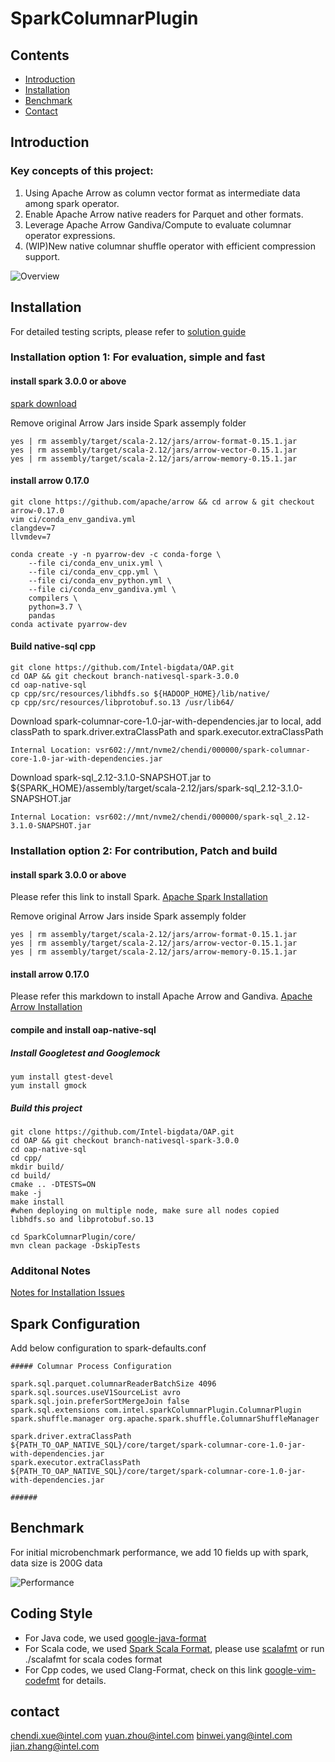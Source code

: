 # SparkColumnarPlugin

## Contents

- [Introduction](#introduction)
- [Installation](#installation)
- [Benchmark](#benchmark)
- [Contact](#contact)

## Introduction

### Key concepts of this project:
1. Using Apache Arrow as column vector format as intermediate data among spark operator.
2. Enable Apache Arrow native readers for Parquet and other formats.
3. Leverage Apache Arrow Gandiva/Compute to evaluate columnar operator expressions.
4. (WIP)New native columnar shuffle operator with efficient compression support.

![Overview](/oap-native-sql/resource/Native_SQL_Engine_Intro.jpg)

## Installation

For detailed testing scripts, please refer to [solution guide](https://github.com/Intel-bigdata/Solution_navigator/tree/master/nativesql)

### Installation option 1: For evaluation, simple and fast

#### install spark 3.0.0 or above

[spark download](https://spark.apache.org/downloads.html)

Remove original Arrow Jars inside Spark assemply folder
``` shell
yes | rm assembly/target/scala-2.12/jars/arrow-format-0.15.1.jar
yes | rm assembly/target/scala-2.12/jars/arrow-vector-0.15.1.jar
yes | rm assembly/target/scala-2.12/jars/arrow-memory-0.15.1.jar
```

#### install arrow 0.17.0

```
git clone https://github.com/apache/arrow && cd arrow & git checkout arrow-0.17.0
vim ci/conda_env_gandiva.yml 
clangdev=7
llvmdev=7

conda create -y -n pyarrow-dev -c conda-forge \
    --file ci/conda_env_unix.yml \
    --file ci/conda_env_cpp.yml \
    --file ci/conda_env_python.yml \
    --file ci/conda_env_gandiva.yml \
    compilers \
    python=3.7 \
    pandas
conda activate pyarrow-dev
```

#### Build native-sql cpp

``` shell
git clone https://github.com/Intel-bigdata/OAP.git
cd OAP && git checkout branch-nativesql-spark-3.0.0
cd oap-native-sql
cp cpp/src/resources/libhdfs.so ${HADOOP_HOME}/lib/native/ 
cp cpp/src/resources/libprotobuf.so.13 /usr/lib64/
```

Download spark-columnar-core-1.0-jar-with-dependencies.jar to local, add classPath to spark.driver.extraClassPath and spark.executor.extraClassPath
``` shell
Internal Location: vsr602://mnt/nvme2/chendi/000000/spark-columnar-core-1.0-jar-with-dependencies.jar
```

Download spark-sql_2.12-3.1.0-SNAPSHOT.jar to ${SPARK_HOME}/assembly/target/scala-2.12/jars/spark-sql_2.12-3.1.0-SNAPSHOT.jar
``` shell
Internal Location: vsr602://mnt/nvme2/chendi/000000/spark-sql_2.12-3.1.0-SNAPSHOT.jar
```

### Installation option 2: For contribution, Patch and build

#### install spark 3.0.0 or above

Please refer this link to install Spark.
[Apache Spark Installation](/oap-native-sql/resource/SparkInstallation.md)

Remove original Arrow Jars inside Spark assemply folder
``` shell
yes | rm assembly/target/scala-2.12/jars/arrow-format-0.15.1.jar
yes | rm assembly/target/scala-2.12/jars/arrow-vector-0.15.1.jar
yes | rm assembly/target/scala-2.12/jars/arrow-memory-0.15.1.jar
```

#### install arrow 0.17.0

Please refer this markdown to install Apache Arrow and Gandiva.
[Apache Arrow Installation](/oap-native-sql/resource/ApacheArrowInstallation.md)

#### compile and install oap-native-sql

##### Install Googletest and Googlemock

``` shell
yum install gtest-devel
yum install gmock
```

##### Build this project

``` shell
git clone https://github.com/Intel-bigdata/OAP.git
cd OAP && git checkout branch-nativesql-spark-3.0.0
cd oap-native-sql
cd cpp/
mkdir build/
cd build/
cmake .. -DTESTS=ON
make -j
make install
#when deploying on multiple node, make sure all nodes copied libhdfs.so and libprotobuf.so.13
```

``` shell
cd SparkColumnarPlugin/core/
mvn clean package -DskipTests
```
### Additonal Notes
[Notes for Installation Issues](/oap-native-sql/resource/InstallationNotes.md)
  

## Spark Configuration

Add below configuration to spark-defaults.conf

```
##### Columnar Process Configuration

spark.sql.parquet.columnarReaderBatchSize 4096
spark.sql.sources.useV1SourceList avro
spark.sql.join.preferSortMergeJoin false
spark.sql.extensions com.intel.sparkColumnarPlugin.ColumnarPlugin
spark.shuffle.manager org.apache.spark.shuffle.ColumnarShuffleManager

spark.driver.extraClassPath ${PATH_TO_OAP_NATIVE_SQL}/core/target/spark-columnar-core-1.0-jar-with-dependencies.jar
spark.executor.extraClassPath ${PATH_TO_OAP_NATIVE_SQL}/core/target/spark-columnar-core-1.0-jar-with-dependencies.jar

######
```
## Benchmark

For initial microbenchmark performance, we add 10 fields up with spark, data size is 200G data

![Performance](/oap-native-sql/resource/performance.png)

## Coding Style

* For Java code, we used [google-java-format](https://github.com/google/google-java-format)
* For Scala code, we used [Spark Scala Format](https://github.com/apache/spark/blob/master/dev/.scalafmt.conf), please use [scalafmt](https://github.com/scalameta/scalafmt) or run ./scalafmt for scala codes format
* For Cpp codes, we used Clang-Format, check on this link [google-vim-codefmt](https://github.com/google/vim-codefmt) for details.

## contact

chendi.xue@intel.com
yuan.zhou@intel.com
binwei.yang@intel.com
jian.zhang@intel.com
